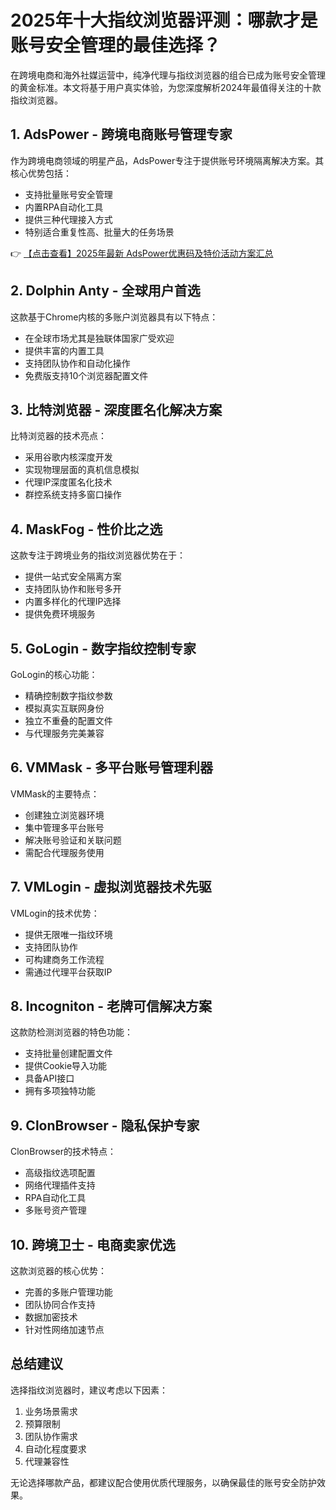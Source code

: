 # 2025年十大指纹浏览器评测：哪款才是账号安全管理的最佳选择？

在跨境电商和海外社媒运营中，纯净代理与指纹浏览器的组合已成为账号安全管理的黄金标准。本文将基于用户真实体验，为您深度解析2024年最值得关注的十款指纹浏览器。

## 1. AdsPower - 跨境电商账号管理专家

作为跨境电商领域的明星产品，AdsPower专注于提供账号环境隔离解决方案。其核心优势包括：

- 支持批量账号安全管理
- 内置RPA自动化工具
- 提供三种代理接入方式
- 特别适合重复性高、批量大的任务场景

👉 [【点击查看】2025年最新 AdsPower优惠码及特价活动方案汇总](https://bit.ly/adspower_free)

## 2. Dolphin Anty - 全球用户首选

这款基于Chrome内核的多账户浏览器具有以下特点：

- 在全球市场尤其是独联体国家广受欢迎
- 提供丰富的内置工具
- 支持团队协作和自动化操作
- 免费版支持10个浏览器配置文件

## 3. 比特浏览器 - 深度匿名化解决方案

比特浏览器的技术亮点：

- 采用谷歌内核深度开发
- 实现物理层面的真机信息模拟
- 代理IP深度匿名化技术
- 群控系统支持多窗口操作

## 4. MaskFog - 性价比之选

这款专注于跨境业务的指纹浏览器优势在于：

- 提供一站式安全隔离方案
- 支持团队协作和账号多开
- 内置多样化的代理IP选择
- 提供免费环境服务

## 5. GoLogin - 数字指纹控制专家

GoLogin的核心功能：

- 精确控制数字指纹参数
- 模拟真实互联网身份
- 独立不重叠的配置文件
- 与代理服务完美兼容

## 6. VMMask - 多平台账号管理利器

VMMask的主要特点：

- 创建独立浏览器环境
- 集中管理多平台账号
- 解决账号验证和关联问题
- 需配合代理服务使用

## 7. VMLogin - 虚拟浏览器技术先驱

VMLogin的技术优势：

- 提供无限唯一指纹环境
- 支持团队协作
- 可构建商务工作流程
- 需通过代理平台获取IP

## 8. Incogniton - 老牌可信解决方案

这款防检测浏览器的特色功能：

- 支持批量创建配置文件
- 提供Cookie导入功能
- 具备API接口
- 拥有多项独特功能

## 9. ClonBrowser - 隐私保护专家

ClonBrowser的技术特点：

- 高级指纹选项配置
- 网络代理插件支持
- RPA自动化工具
- 多账号资产管理

## 10. 跨境卫士 - 电商卖家优选

这款浏览器的核心优势：

- 完善的多账户管理功能
- 团队协同合作支持
- 数据加密技术
- 针对性网络加速节点

## 总结建议

选择指纹浏览器时，建议考虑以下因素：

1. 业务场景需求
2. 预算限制
3. 团队协作需求
4. 自动化程度要求
5. 代理兼容性

无论选择哪款产品，都建议配合使用优质代理服务，以确保最佳的账号安全防护效果。